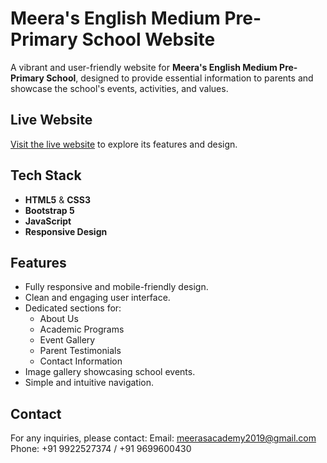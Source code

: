 # Meera's English Medium Pre-Primary School Website

A vibrant and user-friendly website for **Meera's English Medium Pre-Primary School**, designed to provide essential information to parents and showcase the school's events, activities, and values.

## Live Website
[Visit the live website](https://meerasacademy.com) to explore its features and design.

## Tech Stack
- **HTML5** & **CSS3**
- **Bootstrap 5**
- **JavaScript**
- **Responsive Design**

## Features
- Fully responsive and mobile-friendly design.
- Clean and engaging user interface.
- Dedicated sections for:
  - About Us
  - Academic Programs
  - Event Gallery
  - Parent Testimonials
  - Contact Information
- Image gallery showcasing school events.
- Simple and intuitive navigation.



<!-- ## Screenshots
Include screenshots of the website to highlight its design and features. -->

## Contact
For any inquiries, please contact:
Email: [meerasacademy2019@gmail.com](mailto:meerasacademy2019@gmail.com)
Phone: +91 9922527374 / +91 9699600430